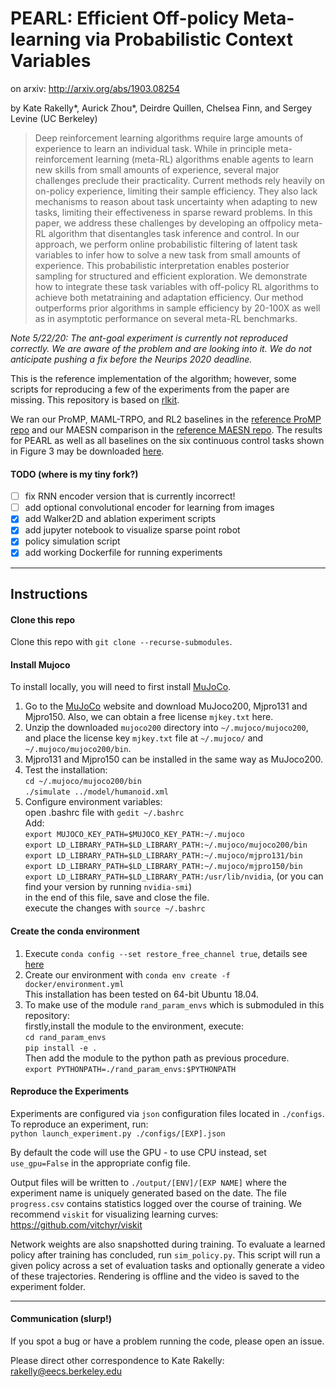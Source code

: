 # PEARL: Efficient Off-policy Meta-learning via Probabilistic Context Variables

on arxiv: http://arxiv.org/abs/1903.08254

by Kate Rakelly*, Aurick Zhou*, Deirdre Quillen, Chelsea Finn, and Sergey Levine (UC Berkeley)

> Deep reinforcement learning algorithms require large amounts of experience to learn an individual
task. While in principle meta-reinforcement learning (meta-RL) algorithms enable agents to learn
new skills from small amounts of experience, several major challenges preclude their practicality.
Current methods rely heavily on on-policy experience, limiting their sample efficiency. They also
lack mechanisms to reason about task uncertainty when adapting to new tasks, limiting their effectiveness
in sparse reward problems. In this paper, we address these challenges by developing an offpolicy meta-RL
algorithm that disentangles task inference and control. In our approach, we perform online probabilistic
filtering of latent task variables to infer how to solve a new task from small amounts of experience.
This probabilistic interpretation enables posterior sampling for structured and efficient exploration.
We demonstrate how to integrate these task variables with off-policy RL algorithms to achieve both metatraining
and adaptation efficiency. Our method outperforms prior algorithms in sample efficiency by 20-100X as well as
in asymptotic performance on several meta-RL benchmarks.

*Note 5/22/20: The ant-goal experiment is currently not reproduced correctly. We are aware of the problem and are looking into it. We do not anticipate pushing a fix before the Neurips 2020 deadline.*

This is the reference implementation of the algorithm; however, some scripts for reproducing a few of the experiments from the paper are missing.
This repository is based on [rlkit](https://github.com/vitchyr/rlkit).

We ran our ProMP, MAML-TRPO, and RL2 baselines in the [reference ProMP repo](https://github.com/jonasrothfuss/ProMP) and our MAESN comparison in the [reference MAESN repo](https://github.com/RussellM2020/maesn_suite).
The results for PEARL as well as all baselines on the six continuous control tasks shown in Figure 3 may be downloaded [here](https://www.dropbox.com/s/3uorwtrqzury6wt/results_cont_control.zip?dl=0).

#### TODO (where is my tiny fork?)
- [ ] fix RNN encoder version that is currently incorrect!
- [ ] add optional convolutional encoder for learning from images
- [x] add Walker2D and ablation experiment scripts
- [x] add jupyter notebook to visualize sparse point robot
- [x] policy simulation script
- [x] add working Dockerfile for running experiments

--------------------------------------

## Instructions

#### Clone this repo
Clone this repo with `git clone --recurse-submodules`.

#### Install Mujoco
To install locally, you will need to first install [MuJoCo](https://www.roboti.us/index.html).
1. Go to the [MuJoCo](https://www.roboti.us/index.html) website and download MuJoco200, Mjpro131 and Mjpro150. Also, we can obtain a free license `mjkey.txt` here.
2. Unzip the downloaded `mujoco200` directory into `~/.mujoco/mujoco200`, and place the license key `mjkey.txt` file at `~/.mujoco/` and `~/.mujoco/mujoco200/bin`.
3. Mjpro131 and Mjpro150 can be installed in the same way as MuJoco200.
4. Test the installation:   
   `cd ~/.mujoco/mujoco200/bin`  
   `./simulate ../model/humanoid.xml`
5. Configure environment variables:  
   open .bashrc file with `gedit ~/.bashrc`   
   Add:  
   `export MUJOCO_KEY_PATH=$MUJOCO_KEY_PATH:~/.mujoco`  
   `export LD_LIBRARY_PATH=$LD_LIBRARY_PATH:~/.mujoco/mujoco200/bin`  
   `export LD_LIBRARY_PATH=$LD_LIBRARY_PATH:~/.mujoco/mjpro131/bin`  
   `export LD_LIBRARY_PATH=$LD_LIBRARY_PATH:~/.mujoco/mjpro150/bin`  
   `export LD_LIBRARY_PATH=$LD_LIBRARY_PATH:/usr/lib/nvidia`, (or you can find your version by running `nvidia-smi`)  
   in the end of this file, save and close the file.  
   execute the changes with `source ~/.bashrc`  

#### Create the conda environment
1. Execute `conda config --set restore_free_channel true`, details see [here](https://github.com/katerakelly/oyster/issues/16)
2. Create our environment with `conda env create -f docker/environment.yml`  
   This installation has been tested on 64-bit Ubuntu 18.04.
3. To make use of the module `rand_param_envs` which is submoduled in this repository:  
   firstly,install the module to the environment, execute:  
   `cd rand_param_envs`  
   `pip install -e .`  
   Then add the module to the python path as previous procedure.   
   `export PYTHONPATH=./rand_param_envs:$PYTHONPATH`  

#### Reproduce the Experiments
Experiments are configured via `json` configuration files located in `./configs`.   
To reproduce an experiment, run:  
`python launch_experiment.py ./configs/[EXP].json`

By default the code will use the GPU - to use CPU instead, set `use_gpu=False` in the appropriate config file.

Output files will be written to `./output/[ENV]/[EXP NAME]` where the experiment name is uniquely generated based on the date.
The file `progress.csv` contains statistics logged over the course of training.
We recommend `viskit` for visualizing learning curves: https://github.com/vitchyr/viskit

Network weights are also snapshotted during training.
To evaluate a learned policy after training has concluded, run `sim_policy.py`.
This script will run a given policy across a set of evaluation tasks and optionally generate a video of these trajectories.
Rendering is offline and the video is saved to the experiment folder.

--------------------------------------
#### Communication (slurp!)

If you spot a bug or have a problem running the code, please open an issue.

Please direct other correspondence to Kate Rakelly: rakelly@eecs.berkeley.edu

